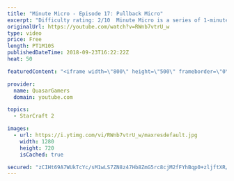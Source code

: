 ```yaml
---
title: "Minute Micro - Episode 17: Pullback Micro"
excerpt: "Difficulty rating: 2/10  Minute Micro is a series of 1-minute videos explaining how to perform common micro techniques. This episode is on pullback micro.  twitch.tv/Quasarprintf"
originalUrl: https://youtube.com/watch?v=RWnb7vtrU_w
type: video
price: Free
length: PT1M10S
publishedDateTime: 2018-09-23T16:22:22Z
heat: 50

featuredContent: "<iframe width=\"800\" height=\"500\" frameborder=\"0\" src=\"https://www.youtube.com/embed/RWnb7vtrU_w\" allow=\"accelerometer; autoplay; encrypted-media; gyroscope; picture-in-picture\" allowfullscreen></iframe>"

provider:
  name: QuasarGamers
  domain: youtube.com

topics:
  - StarCraft 2

images:
  - url: https://i.ytimg.com/vi/RWnb7vtrU_w/maxresdefault.jpg
    width: 1280
    height: 720
    isCached: true

secured: "zCIHt69A7WUkTcYc/sM1wLS7ZN8z47Hb8ZmG5rc8cjM2fFYhBqp0+zljftXR/MkkQyyg89OMDZ0dGoFmHlSIabi5J6i6LHcjjsSCnkThL1nrScToPq/dqgkWncdf9Z5M3YwmddkhhZ+h4XKSkjNpVTRFgfo5J9yyqG5RhKetmYXQN5Uhtnx0AKEdW+yyT1uKXp/61W7aDWYxM3EqW+t5uK5v0dvBj2/3E8XCer5hQ+JkspY9JTBtiRpZlZz7/Lc4Z3IEhViSe5LCFeFR7c/7jtorskMjyMid9i6Krx+q3YQijS29ptf6W7tktzUnida+DqACuKAtruWhuioFT2Oo5Bl7thAg/P7tYuzs0gzYthm0z5vJDaj24qcDXVdUTrMkRmyZeOnCdccDVcV2QGwJV7I2NMSU/e2VrNSx93a+z1A=;YoUwNS1EJCNr54znCeqv5g=="
---
```


